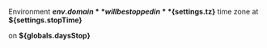 Environment **${env.domain}** will be stopped in **${settings.tz}** time zone at **${settings.stopTime}**  
 
on **${globals.daysStop}**  
